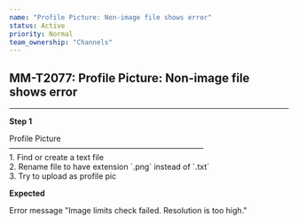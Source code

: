 ```yaml
---
name: "Profile Picture: Non-image file shows error"
status: Active
priority: Normal
team_ownership: "Channels"
---
```


## MM-T2077: Profile Picture: Non-image file shows error

---

**Step 1**

Profile Picture\
—————————————————————————\
1\. Find or create a text file\
2\. Rename file to have extension \`.png\` instead of \`.txt\`\
3\. Try to upload as profile pic

**Expected**

Error message "Image limits check failed. Resolution is too high."
